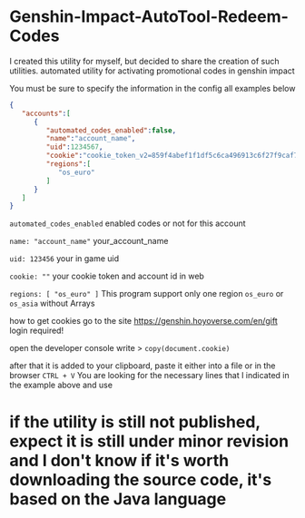 # Genshin-Impact-AutoTool-Redeem-Codes
I created this utility for myself, but decided to share the creation of such utilities. automated utility for activating promotional codes in genshin impact

You must be sure to specify the information in the config all examples below

```json
{
   "accounts":[
      {
         "automated_codes_enabled":false,
         "name":"account_name",
         "uid":1234567,
         "cookie":"cookie_token_v2=859f4abef1f1df5c6ca496913c6f27f9caf72e3bbe4eed11123fb34492593a8d-kEMPXrzpcB; account_id_v2=415561512",
         "regions":[
            "os_euro"
         ]
      }
   ]
}
```

```automated_codes_enabled``` enabled codes or not for this account

```name: "account_name"``` your_account_name

```uid: 123456``` your in game uid

```cookie: ""``` your cookie token and account id in web

```regions: [ "os_euro" ]``` This program support only one region ```os_euro``` or ```os_asia``` without Arrays

how to get cookies go to the site https://genshin.hoyoverse.com/en/gift login required!

open the developer console write > ```copy(document.cookie)```

after that it is added to your clipboard, paste it either into a file or in the browser ```CTRL + V``` You are looking for the necessary lines that I indicated in the example above and use

# **if the utility is still not published, expect it is still under minor revision and I don't know if it's worth downloading the source code, it's based on the Java language**
